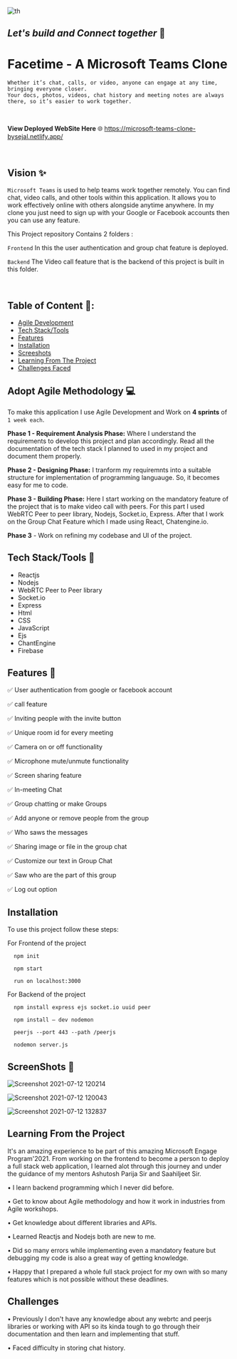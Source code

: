 
![th](https://user-images.githubusercontent.com/67700414/125295999-74fd3f80-e343-11eb-98b5-01e5c66fc3fa.jpg)

## *Let's build and Connect together* 🌈

# Facetime - A Microsoft Teams Clone 

  `Whether it’s chat, calls, or video, anyone can engage at any time, bringing everyone closer.`
  <br/>
`Your docs, photos, videos, chat history and meeting notes are always there, so it’s easier to work together.`

<br/>

**View Deployed WebSite Here** 🌐  https://microsoft-teams-clone-bysejal.netlify.app/



<br/>


## Vision ✨

`Microsoft Teams` is used to help teams work together remotely. You can find chat, video calls, and other tools within this application. It allows you to work effectively online with others alongside anytime anywhere. In my clone you just need to sign up with your Google or Facebook accounts then you can use any feature.

This Project repository Contains 2 folders : 

`Frontend` In this the user authentication and group chat feature is deployed.

`Backend`  The Video call feature that is the backend of this project is built in this folder.


<br/>

## Table of Content 📑:


* [Agile Development](#adopt-agile-development)
* [Tech Stack/Tools](#tech-stack/tools) 
* [Features](#features)
* [Installation](#installation)
* [Screeshots](#screeshots)
* [Learning From The Project](#learnings)
* [Challenges Faced](#challenges-i-faced)


## Adopt Agile Methodology 💻

To make this application I use Agile Development and Work on **4 sprints** of `1 week each`.

**Phase 1 - Requirement Analysis Phase:** Where I understand the requirements to develop this project and plan accordingly. Read all the documentation of the tech stack I planned to used in my project and document them properly.

**Phase 2 - Designing Phase:** I tranform my requiremnts into a suitable structure for implementation of programming languauge. So, it becomes easy for me to code.

**Phase 3 - Building Phase:** Here I start working on the mandatory feature of the project that is to make video call with peers. For this part I used WebRTC Peer to peer library, Nodejs, Socket.io, Express. After that I work on the Group Chat Feature which I made using React, Chatengine.io.

**Phase 3** - Work on refining my codebase and UI of the project.





## Tech Stack/Tools 🔧

* Reactjs
* Nodejs
* WebRTC Peer to Peer library
* Socket.io
* Express
* Html
* CSS
* JavaScript
* Ejs
* ChantEngine
* Firebase



## Features 🌟

✅ User authentication from google or facebook account

✅ call feature

✅ Inviting people with the invite button

✅ Unique room id for every meeting

✅ Camera on or off functionality

✅ Microphone mute/unmute functionality

✅ Screen sharing feature

✅ In-meeting Chat

✅ Group chatting or make Groups 

✅ Add anyone or remove people from the group

✅ Who saws the messages

✅ Sharing image or file in the group chat

✅ Customize our text in Group Chat

✅ Saw who are the part of this group

✅ Log out option 




## Installation

To use this project follow these steps:

For Frontend of the project

      npm init

      npm start
      
      run on localhost:3000
      
 
 For Backend of the project
 
      npm install express ejs socket.io uuid peer
      
      npm install — dev nodemon
      
      peerjs --port 443 --path /peerjs
      
      nodemon server.js


## ScreenShots 📸

![Screenshot 2021-07-12 120214](https://user-images.githubusercontent.com/67700414/125249996-68f98980-e313-11eb-91e5-aea6ef19e9aa.jpg)
<br/>

![Screenshot 2021-07-12 120043](https://user-images.githubusercontent.com/67700414/125250271-abbb6180-e313-11eb-8f35-d773a9bef8f2.jpg)
<br/>

![Screenshot 2021-07-12 132837](https://user-images.githubusercontent.com/67700414/125251578-1ae58580-e315-11eb-9df9-40e6cfed29f7.jpg)



## Learning From the Project

It's an amazing experience to be part of this amazing Microsoft Engage Program'2021. From working on the frontend to become a person to deploy a full stack web application, I learned alot through this journey and under the guidance of my mentors Ashutosh Parija Sir and Saahiljeet Sir.

• I learn backend programming which I never did before.

• Get to know about Agile methodology and how it work in industries from Agile workshops.

• Get knowledge about different libraries and APIs.

• Learned Reactjs and Nodejs both are new to me.

• Did so many errors while implementing even a mandatory feature but debugging my code is also a great way of getting knowledge. 

• Happy that I prepared a whole full stack project for my own with so many features which is not possible without these deadlines.



## Challenges

• Previously I don't have any knowledge about any webrtc and peerjs libraries or working with  API so its kinda tough to go through their  documentation and then learn and implementing that stuff. 

• Faced difficulty in storing chat history.


